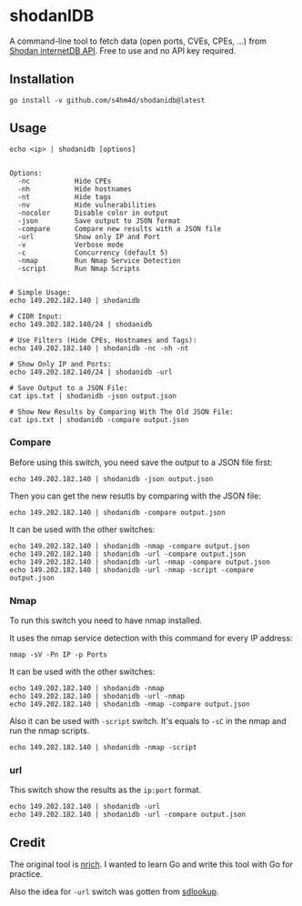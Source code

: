 # shodanIDB

A command-line tool to fetch data (open ports, CVEs, CPEs, ...) from [Shodan internetDB API](https://internetdb.shodan.io/). Free to use and no API key required. 


## Installation

```
go install -v github.com/s4hm4d/shodanidb@latest
```


## Usage

```shell
echo <ip> | shodanidb [options]


Options:
  -nc           Hide CPEs
  -nh           Hide hostnames
  -nt           Hide tags
  -nv           Hide vulnerabilities
  -nocolor      Disable color in output
  -json         Save output to JSON format
  -compare      Compare new results with a JSON file
  -url          Show only IP and Port
  -v            Verbose mode
  -c            Concurrency (default 5)
  -nmap         Run Nmap Service Detection
  -script       Run Nmap Scripts


# Simple Usage:
echo 149.202.182.140 | shodanidb

# CIDR Input:
echo 149.202.182.140/24 | shodanidb

# Use Filters (Hide CPEs, Hostnames and Tags):
echo 149.202.182.140 | shodanidb -nc -nh -nt

# Show Only IP and Ports:
echo 149.202.182.140/24 | shodanidb -url

# Save Output to a JSON File:
cat ips.txt | shodanidb -json output.json

# Show New Results by Comparing With The Old JSON File:
cat ips.txt | shodanidb -compare output.json

```


### Compare

Before using this switch, you need save the output to a JSON file first:

```shell
echo 149.202.182.140 | shodanidb -json output.json
```

Then you can get the new resutls by comparing with the JSON file:

```shell
echo 149.202.182.140 | shodanidb -compare output.json
```

It can be used with the other switches:

```shell
echo 149.202.182.140 | shodanidb -nmap -compare output.json
echo 149.202.182.140 | shodanidb -url -compare output.json
echo 149.202.182.140 | shodanidb -url -nmap -compare output.json
echo 149.202.182.140 | shodanidb -url -nmap -script -compare output.json
```


### Nmap

To run this switch you need to have nmap installed.

It uses the nmap service detection with this command for every IP address:

```shell
nmap -sV -Pn IP -p Ports
```

It can be used with the other switches:

```shell
echo 149.202.182.140 | shodanidb -nmap
echo 149.202.182.140 | shodanidb -url -nmap
echo 149.202.182.140 | shodanidb -nmap -compare output.json
```

Also it can be used with `-script` switch. It's equals to `-sC` in the nmap and run the nmap scripts.

```shell
echo 149.202.182.140 | shodanidb -nmap -script
```


### url

This switch show the results as the `ip:port` format.

```shell
echo 149.202.182.140 | shodanidb -url
echo 149.202.182.140 | shodanidb -url -compare output.json
```


## Credit

The original tool is [nrich](https://gitlab.com/shodan-public/nrich). I wanted to learn Go and write this tool with Go for practice.

Also the idea for `-url` switch was gotten from [sdlookup](https://github.com/j3ssie/sdlookup).